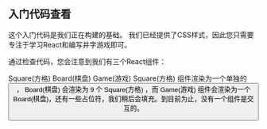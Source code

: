 ## 入门代码查看

这个入门代码是我们正在构建的基础。 我们已经提供了CSS样式，因此您只需要专注于学习React和编写井字游戏即可。

通过检查代码，您会注意到我们有三个React组件：

Square(方格)
Board(棋盘)
Game(游戏)
Square(方格) 组件渲染为一个单独的 <button>， Board(棋盘) 会渲染为 9 个 Square(方格) ，而 Game(游戏) 组件会渲染为一个 Board(棋盘)，还有一些占位符，我们稍后会填充。到目前为止，没有一个组件是交互的。